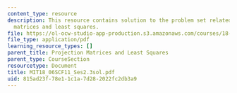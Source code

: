```yaml
---
content_type: resource
description: This resource contains solution to the problem set related to projection
  matrices and least squares.
file: https://ol-ocw-studio-app-production.s3.amazonaws.com/courses/18-06sc-linear-algebra-fall-2011/815ad23f78e11c1a7d282022fc2db3a9_MIT18_06SCF11_Ses2.3sol.pdf
file_type: application/pdf
learning_resource_types: []
parent_title: Projection Matrices and Least Squares
parent_type: CourseSection
resourcetype: Document
title: MIT18_06SCF11_Ses2.3sol.pdf
uid: 815ad23f-78e1-1c1a-7d28-2022fc2db3a9
---
```

